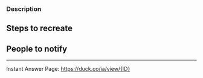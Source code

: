 <!-- Please use the appropriate issue title format:

    BUG FIX
    {IA Name} Bug: {Short description of bug}

    SUGGESTION
    {IA Name} Suggestion: {Short description of suggestion}

    OTHER
    {IA Name}: {Short description} -->


### Description
<!-- Describe the bug or suggestion in detail -->


## Steps to recreate
<!-- Describe the steps, or provide a link to an example search -->


## People to notify
<!-- Please @mention any relevant people/organizations here:-->

<!-- LANGUAGE LEADERS ONLY: REMOVE THIS LINE
## Get Started
- [ ] 1) Claim this issue by commenting below
- [ ] 2) Review our [Contributing Guide](https://github.com/duckduckgo/zeroclickinfo-spice/blob/master/CONTRIBUTING.md)
- [ ] 3) [Set up your development environment](https://docs.duckduckhack.com/welcome/setup-dev-environment.html), and fork this repository
- [ ] 4) Create a Pull Request

## Resources
- Join [DuckDuckHack Slack](https://quackslack.herokuapp.com/) to ask questions
- Join the [DuckDuckHack Forum](https://forum.duckduckhack.com/) to discuss project planning and Instant Answer metrics
- Read the [DuckDuckHack Documentation](https://docs.duckduckhack.com/) for technical help

<!-- DO NOT REMOVE -->
---

<!-- The Instant Answer ID can be found by clicking the `?` icon beside the Instant Answer result on DuckDuckGo.com -->
Instant Answer Page: https://duck.co/ia/view/{ID}
<!-- FILL THIS IN:                           ^^^^ -->
